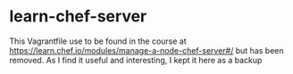 # learn-chef-server

This Vagrantfile use to be found in the course at https://learn.chef.io/modules/manage-a-node-chef-server#/ but has been removed.
As I find it useful and interesting, I kept it here as a backup
